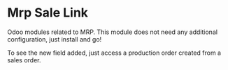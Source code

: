 Mrp Sale Link
===============
Odoo modules related to MRP.
This module does not need any additional configuration, just install and go!

To see the new field added, just access a production order created from a sales order.
